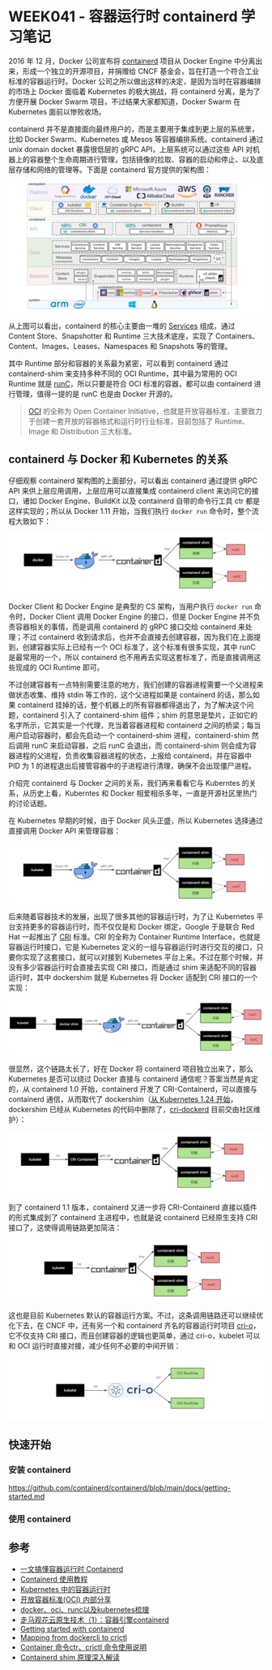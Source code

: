 # WEEK041 - 容器运行时 containerd 学习笔记

2016 年 12 月，Docker 公司宣布将 [containerd](https://containerd.io/) 项目从 Docker Engine 中分离出来，形成一个独立的开源项目，并捐赠给 CNCF 基金会，旨在打造一个符合工业标准的容器运行时。Docker 公司之所以做出这样的决定，是因为当时在容器编排的市场上 Docker 面临着 Kubernetes 的极大挑战，将 containerd 分离，是为了方便开展 Docker Swarm 项目，不过结果大家都知道，Docker Swarm 在 Kubernetes 面前以惨败收场。

containerd 并不是直接面向最终用户的，而是主要用于集成到更上层的系统里，比如 Docker Swarm、Kubernetes 或 Mesos 等容器编排系统。containerd 通过 unix domain docket 暴露很低层的 gRPC API，上层系统可以通过这些 API 对机器上的容器整个生命周期进行管理，包括镜像的拉取、容器的启动和停止、以及底层存储和网络的管理等。下面是 containerd 官方提供的架构图：

![](./images/containerd-architecture.png)

从上图可以看出，containerd 的核心主要由一堆的 [Services](https://github.com/containerd/containerd/tree/main/api/services) 组成，通过 Content Store、Snapshotter 和 Runtime 三大技术底座，实现了 Containers、Content、Images、Leases、Namespaces 和 Snapshots 等的管理。

其中 Runtime 部分和容器的关系最为紧密，可以看到 containerd 通过 containerd-shim 来支持多种不同的 OCI Runtime，其中最为常用的 OCI Runtime 就是 [runC](https://github.com/opencontainers/runc)，所以只要是符合 OCI 标准的容器，都可以由 containerd 进行管理，值得一提的是 runC 也是由 Docker 开源的。

> [OCI](https://opencontainers.org/) 的全称为 Open Container Initiative，也就是开放容器标准，主要致力于创建一套开放的容器格式和运行时行业标准，目前包括了 Runtime、Image 和 Distribution 三大标准。

## containerd 与 Docker 和 Kubernetes 的关系

仔细观察 containerd 架构图的上面部分，可以看出 containerd 通过提供 gRPC API 来供上层应用调用，上层应用可以直接集成 containerd client 来访问它的接口，诸如 Docker Engine、BuildKit 以及 containerd 自带的命令行工具 ctr 都是这样实现的；所以从 Docker 1.11 开始，当我们执行 `docker run` 命令时，整个流程大致如下：

![](./images/docker-to-containerd.png)

Docker Client 和 Docker Engine 是典型的 CS 架构，当用户执行 `docker run` 命令时，Docker Client 调用 Docker Engine 的接口，但是 Docker Engine 并不负责容器相关的事情，而是调用 containerd 的 gRPC 接口交给 containerd 来处理；不过 containerd 收到请求后，也并不会直接去创建容器，因为我们在上面提到，创建容器实际上已经有一个 OCI 标准了，这个标准有很多实现，其中 runC 是最常用的一个，所以 containerd 也不用再去实现这套标准了，而是直接调用这些现成的 OCI Runtime 即可。

不过创建容器有一点特别需要注意的地方，我们创建的容器进程需要一个父进程来做状态收集、维持 stdin 等工作的，这个父进程如果是 containerd 的话，那么如果 containerd 挂掉的话，整个机器上的所有容器都得退出了，为了解决这个问题，containerd 引入了 containerd-shim 组件；shim 的意思是垫片，正如它的名字所示，它其实是一个代理，充当着容器进程和 containerd 之间的桥梁；每当用户启动容器时，都会先启动一个 containerd-shim 进程，containerd-shim 然后调用 runC 来启动容器，之后 runC 会退出，而 containerd-shim 则会成为容器进程的父进程，负责收集容器进程的状态，上报给 containerd，并在容器中 PID 为 1 的进程退出后接管容器中的子进程进行清理，确保不会出现僵尸进程。

介绍完 containerd 与 Docker 之间的关系，我们再来看看它与 Kuberntes 的关系，从历史上看，Kuberntes 和 Docker 相爱相杀多年，一直是开源社区里热门的讨论话题。

在 Kubernetes 早期的时候，由于 Docker 风头正盛，所以 Kubernetes 选择通过直接调用 Docker API 来管理容器：

![](./images/kubelet-to-docker.png)

后来随着容器技术的发展，出现了很多其他的容器运行时，为了让 Kubernetes 平台支持更多的容器运行时，而不仅仅是和 Docker 绑定，Google 于是联合 Red Hat 一起推出了 [CRI](https://kubernetes.io/docs/concepts/architecture/cri/) 标准。CRI 的全称为 Container Runtime Interface，也就是容器运行时接口，它是 Kubernetes 定义的一组与容器运行时进行交互的接口，只要你实现了这套接口，就可以对接到 Kubernetes 平台上来。不过在那个时候，并没有多少容器运行时会直接去实现 CRI 接口，而是通过 shim 来适配不同的容器运行时，其中 dockershim 就是 Kubernetes 将 Docker 适配到 CRI 接口的一个实现：

![](./images/kubelet-to-docker-shim.png)

很显然，这个链路太长了，好在 Docker 将 containerd 项目独立出来了，那么 Kubernetes 是否可以绕过 Docker 直接与 containerd 通信呢？答案当然是肯定的，从 containerd 1.0 开始，containerd 开发了 CRI-Containerd，可以直接与 containerd 通信，从而取代了 dockershim（[从 Kubernetes 1.24 开始](https://kubernetes.io/zh-cn/blog/2022/05/03/dockershim-historical-context/)，dockershim 已经从 Kubernetes 的代码中删除了，[cri-dockerd](https://github.com/Mirantis/cri-dockerd) 目前交由社区维护）：

![](./images/kubelet-cri-containerd.png)

到了 containerd 1.1 版本，containerd 又进一步将 CRI-Containerd 直接以插件的形式集成到了 containerd 主进程中，也就是说 containerd 已经原生支持 CRI 接口了，这使得调用链路更加简洁：

![](./images/kubelet-to-containerd.png)

这也是目前 Kubernetes 默认的容器运行方案。不过，这条调用链路还可以继续优化下去，在 CNCF 中，还有另一个和 containerd 齐名的容器运行时项目 [cri-o](https://cri-o.io/)，它不仅支持 CRI 接口，而且创建容器的逻辑也更简单，通过 cri-o，kubelet 可以和 OCI 运行时直接对接，减少任何不必要的中间开销：

![](./images/kubelet-to-crio.png)

## 快速开始

### 安装 containerd

https://github.com/containerd/containerd/blob/main/docs/getting-started.md

### 使用 containerd

## 参考

* [一文搞懂容器运行时 Containerd](https://www.qikqiak.com/post/containerd-usage/)
* [Containerd 使用教程](https://icloudnative.io/posts/getting-started-with-containerd/)
* [Kubernetes 中的容器运行时](https://icloudnative.io/posts/container-runtime/)
* [开放容器标准(OCI) 内部分享](https://xuanwo.io/2019/08/06/oci-intro/)
* [docker、oci、runc以及kubernetes梳理](https://xuxinkun.github.io/2017/12/12/docker-oci-runc-and-kubernetes/)
* [走马观花云原生技术（1）：容器引擎containerd](https://taoofcoding.tech/blogs/2022-07-31/the-overview-of-cloud-native-projects-1)
* [Getting started with containerd](https://github.com/containerd/containerd/blob/main/docs/getting-started.md)
* [Mapping from dockercli to crictl](https://kubernetes.io/docs/reference/tools/map-crictl-dockercli/)
* [Container 命令ctr、crictl 命令使用说明](https://www.akiraka.net/kubernetes/1139.html)
* [Containerd shim 原理深入解读](https://icloudnative.io/posts/shim-shiminey-shim-shiminey/)

